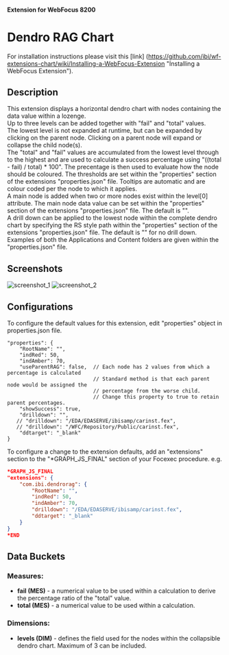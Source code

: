 #### Extension for WebFocus 8200
# Dendro RAG Chart
For installation instructions please visit this [link] (https://github.com/ibi/wf-extensions-chart/wiki/Installing-a-WebFocus-Extension "Installing a WebFocus Extension").
## Description
This extension displays a horizontal dendro chart with nodes containing the data value within a lozenge.  
Up to three levels can be added together with "fail" and "total" values.  
The lowest level is not expanded at runtime, but can be expanded by clicking on the parent node. Clicking on a parent node will expand or collapse the child node(s).  
The "total" and "fail" values are accumulated from the lowest level through to the highest and are used to calculate a success percentage using "((total - fail) / total) * 100". The precentage is then used to evaluate how the node should be coloured. The thresholds are set within the "properties" section of the extensions "properties.json" file. Tooltips are automatic and are colour coded per the node to which it applies.  
A main node is added when two or more nodes exist within the level[0] attribute. The main node data value can be set within the "properties" section of the extensions "properties.json" file. The default is "".  
A drill down can be applied to the lowest node within the complete dendro chart by specifying the RS style path within the "properties" section of the extensions "properties.json" file. The default is "" for no drill down. Examples of both the Applications and Content folders are given within the "properties.json" file.
## Screenshots
![screenshot_1](https://github.com/ibi/wf-extensions-chart/blob/add-dendrorag-extension/com.ibi.dendrorag/screenshots/1.png)
![screenshot_2](https://github.com/ibi/wf-extensions-chart/blob/add-dendrorag-extension/com.ibi.dendrorag/screenshots/2.png)
## Configurations
To configure the default values for this extension, edit "properties" object in properties.json file.
	
	"properties": {
        "RootName": "",
        "indRed": 50,
        "indAmber": 70,
        "useParentRAG": false,  // Each node has 2 values from which a percentage is calculated
		                        // Standard method is that each parent node would be assigned the
								// percentage from the worse child.
								// Change this property to true to retain parent percentages.
        "showSuccess": true,
        "drilldown": "",
       // "drilldown": "/EDA/EDASERVE/ibisamp/carinst.fex",
       // "drilldown": "/WFC/Repository/Public/carinst.fex",
        "ddtarget": "_blank"
	}
    
To configure a change to the extension defaults, add an "extensions" section to the "*GRAPH_JS_FINAL" section of your Focexec procedure. e.g.

```json
*GRAPH_JS_FINAL
"extensions": {
	"com.ibi.dendrorag": {
        "RootName": "",
        "indRed": 50,
        "indAmber": 70,
        "drilldown": "/EDA/EDASERVE/ibisamp/carinst.fex",
        "ddtarget": "_blank"
	}
}
*END
```
## Data Buckets
### Measures:
* **fail (MES)** - a numerical value to be used within a calculation to derive the percentage ratio of the "total" value.
* **total (MES)** - a numerical value to be used within a calculation.
### Dimensions:
* **levels (DIM)** - defines the field used for the nodes within the collapsible dendro chart. Maximum of 3 can be included.
